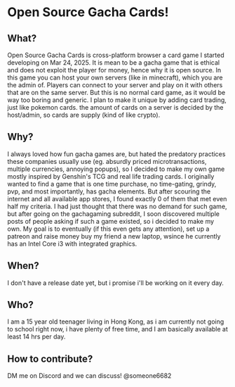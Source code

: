 
# Open Source Gacha Cards!

## What?

Open Source Gacha Cards is cross-platform browser a card game I started developing on Mar 24, 2025. It is mean to be a gacha game that is ethical and does not exploit the player for money, hence why it is open source. In this game you can host your own servers (like in minecraft), which you are the admin of. Players can connect to your server and play on it with others that are on the same server. But this is no normal card game, as it would be way too boring and generic. I plan to make it unique by adding card trading, just like pokemon cards. the amount of cards on a server is decided by the host/admin, so cards are supply (kind of like crypto).

## Why?

I always loved how fun gacha games are, but hated the predatory practices these companies usually use (eg. absurdly priced microtransactions, multiple currencies, annoying popups), so I decided to make my own game mostly inspired by Genshin's TCG and real life trading cards. I originally wanted to find a game that is one time purchase, no time-gating, grindy, pvp, and most importantly, has gacha elements. But after scouring the internet and all available app stores, I found exactly 0 of them that met even half my criteria. I had just thought that there was no demand for such game, but after going on the gachagaming subreddit, I soon discovered multiple posts of people asking if such a game existed, so i decided to make my own. My goal is to eventually (if this even gets any attention), set up a patreon and raise money buy my friend a new laptop, wsince he currently has an Intel Core i3 with integrated graphics.

## When?

I don't have a release date yet, but i promise i'll be working on it every day.

## Who?

I am a 15 year old teenager living in Hong Kong, as i am currently not going to school right now, i have plenty of free time, and I am basically available at least 14 hrs per day.

## How to contribute?

DM me on Discord and we can discuss! @someone6682
